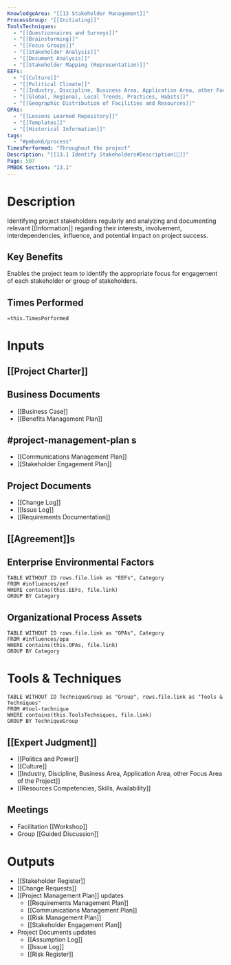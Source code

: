 ```yaml
---
KnowledgeArea: "[[13 Stakeholder Management]]"
ProcessGroup: "[[Initiating]]"
ToolsTechniques:
  - "[[Questionnaires and Surveys]]"
  - "[[Brainstorming]]"
  - "[[Focus Groups]]"
  - "[[Stakeholder Analysis]]"
  - "[[Document Analysis]]"
  - "[[Stakeholder Mapping (Representation)]]"
EEFs:
  - "[[Culture]]"
  - "[[Political Climate]]"
  - "[[Industry, Discipline, Business Area, Application Area, other Focus Area of the Project]]"
  - "[[Global, Regional, Local Trends, Practices, Habits]]"
  - "[[Geographic Distribution of Facilities and Resources]]"
OPAs:
  - "[[Lessons Learned Repository]]"
  - "[[Templates]]"
  - "[[Historical Information]]"
tags:
  - "#pmbok6/process"
TimesPerformed: "Throughout the project"
Description: "[[13.1 Identify Stakeholders#Description|📝]]"
Page: 507
PMBOK Section: "13.1"
---
```

# Description
Identifying project stakeholders regularly and analyzing and documenting relevant [[Information]] regarding their interests, involvement, interdependencies, influence, and potential impact on project success.
## Key Benefits
Enables the project team to identify the appropriate focus for engagement of each stakeholder or group of stakeholders.
## Times Performed
`=this.TimesPerformed`
# Inputs
## [[Project Charter]]
## Business Documents
- [[Business Case]]
- [[Benefits Management Plan]]
## #project-management-plan s
- [[Communications Management Plan]]
- [[Stakeholder Engagement Plan]]
## Project Documents
- [[Change Log]]
- [[Issue Log]]
- [[Requirements Documentation]]
## [[Agreement]]s
## Enterprise Environmental Factors
```dataview
TABLE WITHOUT ID rows.file.link as "EEFs", Category
FROM #influences/eef
WHERE contains(this.EEFs, file.link)
GROUP BY Category
```
## Organizational Process Assets
```dataview
TABLE WITHOUT ID rows.file.link as "OPAs", Category
FROM #influences/opa
WHERE contains(this.OPAs, file.link)
GROUP BY Category
```
# Tools & Techniques
```dataview
TABLE WITHOUT ID TechniqueGroup as "Group", rows.file.link as "Tools & Techniques"
FROM #tool-technique
WHERE contains(this.ToolsTechniques, file.link)
GROUP BY TechniqueGroup
```
## [[Expert Judgment]]
- [[Politics and Power]]
- [[Culture]]
- [[Industry, Discipline, Business Area, Application Area, other Focus Area of the Project]]
- [[Resources Competencies, Skills, Availability]]
## Meetings
- Facilitation [[Workshop]]
- Group [[Guided Discussion]]
# Outputs
- [[Stakeholder Register]]
- [[Change Requests]]
- [[Project Management Plan]] updates
	- [[Requirements Management Plan]]
	- [[Communications Management Plan]]
	- [[Risk Management Plan]]
	- [[Stakeholder Engagement Plan]]
- Project Documents updates
	- [[Assumption Log]]
	- [[Issue Log]]
	- [[Risk Register]]